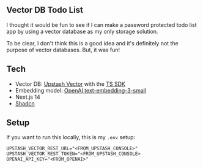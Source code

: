 ## Vector DB Todo List

I thought it would be fun to see if I can make a password protected todo list app by using a vector database as my only storage solution. 

To be clear, I don't think this is a good idea and it's definitely not the purpose of vector databases. But, it was fun!

## Tech 
- Vector DB: [Upstash Vector](https://upstash.com/docs/vector/) with the [TS SDK](https://github.com/upstash/vector-js)
- Embedding model: [OpenAI text-embedding-3-small](https://openai.com/blog/new-embedding-models-and-api-updates)
- Next.js 14
- [Shadcn](https://ui.shadcn.com)

## Setup
If you want to run this locally, this is my `.env` setup:

```
UPSTASH_VECTOR_REST_URL="<FROM_UPSTASH_CONSOLE>"
UPSTASH_VECTOR_REST_TOKEN="<FROM_UPSTASH_CONSOLE>
OPENAI_API_KEY="<FROM_OPENAI>"
```